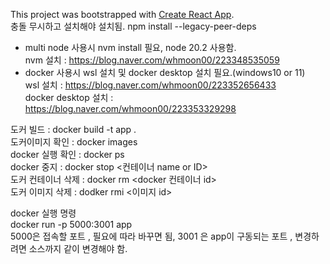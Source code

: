 This project was bootstrapped with [Create React App](https://github.com/facebook/create-react-app).  
충돌 무시하고 설치해야 설치됨. npm install --legacy-peer-deps  


- multi node 사용시 nvm install 필요, node 20.2 사용함.  
   nvm 설치 : https://blog.naver.com/whmoon00/223348535059  
- docker 사용시 wsl 설치 및 docker desktop 설치 필요.(windows10 or 11)   
   wsl 설치 : https://blog.naver.com/whmoon00/223352656433  
   docker desktop 설치 : https://blog.naver.com/whmoon00/223353329298  

도커 빌드 : docker build -t app .  
도커이미지 확인 : docker images  
docker  실행 확인 : docker ps  
docker 중지 : docker stop <컨테이너 name or ID>  
도커 컨테이너 삭제 : docker rm <docker 컨테이너 id>       
도커 이미지 삭제 : dodker rmi <이미지 id>     

docker 실행 명령   
docker run -p 5000:3001 app    
5000은 접속할 포트 , 필요에 따라 바꾸면 됨, 3001 은 app이 구동되는 포트 , 변경하려면 소스까지 같이 변경해야 함.  
